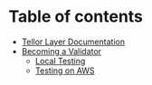 # Table of contents

* [Tellor Layer Documentation](README.md)
* [Becoming a Validator](becoming-a-validator/README.md)
  * [Local Testing](becoming-a-validator/local-testing.md)
  * [Testing on AWS](becoming-a-validator/testing-on-aws.md)
